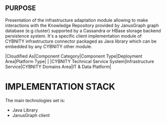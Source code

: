 ## PURPOSE
Presentation of the infrastructure adaptation module allowing to make interactions with the Knowledge Repository provided by JanusGraph graph database (e.g cluster) supported by a Cassandra or HBase storage backend persistence system.
It's a specific client implementation module of CYBNITY infrastructure connector packaged as Java library which can be embedded by any CYBNITY other module.

|Cloudified As|Component Category|Component Type|Deployment Area|Platform Type|
| |CYBNITY Technical Service System|Infrastructure Service|CYBNITY Domains Area|IT & Data Platform|

# IMPLEMENTATION STACK
The main technologies set is:
- Java Library
- JanusGraph client
